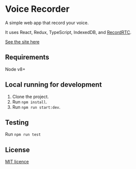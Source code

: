 # Voice Recorder

A simple web app that record your voice.

It uses React, Redux, TypeScript, IndexedDB, and [RecordRTC](http://recordrtc.org/).

[See the site here](https://voice-recorder-190010.appspot.com/)

## Requirements
Node v8+

## Local running for development
1. Clone the project.
2. Run `npm install`.
3. Run `npm run start:dev`.

## Testing
Run `npm run test`

## License
[MIT licence](https://www.webrtc-experiment.com/licence/)
